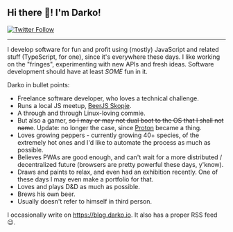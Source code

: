 ## Hi there 🍻! I'm Darko!


<a target="_blank" rel="noopener noreferrer" href="https://twitter.com/intent/follow?screen_name=d_bozhinovski"><img src="https://camo.githubusercontent.com/1fcde30ea4d9b5585d5326200615048af9e2828e74fb0bd92a97569096e72e6a/68747470733a2f2f696d672e736869656c64732e696f2f747769747465722f666f6c6c6f772f645f626f7a68696e6f76736b693f7374796c653d736f6369616c" alt="Twitter Follow" data-canonical-src="https://img.shields.io/twitter/follow/d_bozhinovski?style=social" style="max-width:100%;"></a>

---

I develop software for fun and profit using (mostly) JavaScript and related stuff (TypeScript, for one), since it's everywhere these days. I like working on the "fringes", experimenting with new APIs and fresh ideas. Software development should have at least *SOME* fun in it.

Darko in bullet points:

* Freelance software developer, who loves a technical challenge.
* Runs a local JS meetup, [BeerJS Skopje](https://beerjs.mk/).
* A through and through Linux-loving commie.
* But also a gamer, <strike>so I may or may not dual boot to the OS that I shall not name</strike>. Update: no longer the case, since [Proton](https://github.com/ValveSoftware/Proton/) became a thing.
* Loves growing peppers - currently growing 40+ species, of the extremely hot ones and I'd like to automate the process as much as possible. 
* Believes PWAs are good enough, and can't wait for a more distributed / decentralized future (browsers are pretty powerful these days, y'know).
* Draws and paints to relax, and even had an exhibition recently. One of these days I may even make a portfolio for that.
* Loves and plays D&D as much as possible.
* Brews his own beer.
* Usually doesn't refer to himself in third person.

I occasionally write on https://blog.darko.io. It also has a proper RSS feed :wink:.
